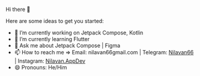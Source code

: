 Hi there 👋

Here are some ideas to get you started:

- 🔭 I’m currently working on Jetpack Compose, Kotlin
- 🌱 I’m currently learning Flutter
- 💬 Ask me about Jetpack Compose | Figma
- 📫 How to reach me => Email: nilavan66gmail.com | Telegram: [Nilavan66](https://t.me/nilavan66) | Instagram: [Nilavan.AppDev](https://www.instagram.com/nilavan.appdev/)
- 😄 Pronouns: He/Him

<!--
<div>
  <img src="https://github-readme-stats.vercel.app/api?username=nilavan66&show_icons=true&include_all_commits=true&count_private=true&hide_border=false&theme=prussian" />
</div>
<div>
  <img src="https://github-readme-stats.vercel.app/api/top-langs?username=nilavan66&show_icons=true&locale=en&layout=compact&theme=jolly" />
</div>
<div>
  <img src="https://github-readme-streak-stats.herokuapp.com?user=nilavan66&theme=algolia&hide_border=false" />
</div>

-->
